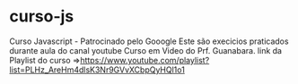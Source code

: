 # curso-js

Curso Javascript - Patrocinado pelo Gooogle
Este são execicios praticados durante aula do canal youtube Curso em Video do Prf. Guanabara. 
link da Playlist do curso =>https://www.youtube.com/playlist?list=PLHz_AreHm4dlsK3Nr9GVvXCbpQyHQl1o1
